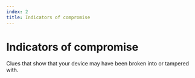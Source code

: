 ```yaml
---
index: 2
title: Indicators of compromise
---
```

# Indicators of compromise

Clues that show that your device may have been broken into or tampered with.